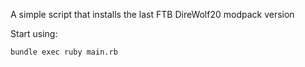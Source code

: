 A simple script that installs the last FTB DireWolf20 modpack version

Start using:
```sh 
bundle exec ruby main.rb
```
